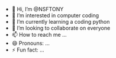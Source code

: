 - 👋 Hi, I’m @NSFTONY
- 👀 I’m interested in computer coding
- 🌱 I’m currently learning a coding python 
- 💞️ I’m looking to collaborate on everyone 
- 📫 How to reach me ...
- 😄 Pronouns: ...
- ⚡ Fun fact: ...

<!---
NSFTONY/NSFTONY is a ✨ special ✨ repository because its `README.md` (this file) appears on your GitHub profile.
You can click the Preview link to take a look at your changes.
--->
